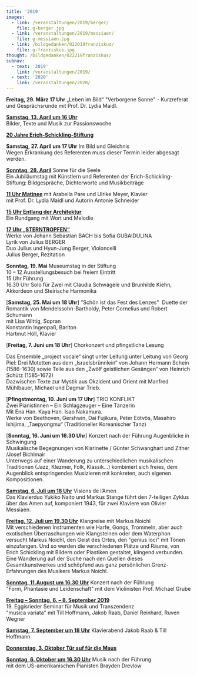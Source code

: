 ```yaml
---
title: '2019'
images:
  - link: /veranstaltungen/2019/berger/
    file: g-berger.jpg
  - link: /veranstaltungen/2019/messiaen/
    file: g-messiaen.jpg
  - link: /bildgedanken/022019franziskus/
    file: g-franziskus.jpg  
thought: /bildgedanken/022219franziskus/
subnav:
  - text: '2019'
    link: /veranstaltungen/2019/
  - text: '2020'
    link: /veranstaltungen/2020/
---
```


**Freitag, 29. März 17 Uhr** „Leben im Bild“ 
"Verborgene Sonne" - Kurzreferat und Gesprächsrunde mit Prof. Dr. Lydia Maidl.   

[**Samstag, 13. April um 16 Uhr**](/veranstaltungen/2019/palmsamstag/)  
Bilder, Texte und Musik zur Passionswoche  

[**20 Jahre Erich-Schickling-Stiftung**](/veranstaltungen/2019/jubilaeum/)

**Samstag, 27. April um 17 Uhr** Im Bild und Gleichnis  
Wegen Erkrankung des Referenten muss dieser Termin leider abgesagt werden. 

[**Sonntag, 28. April**](/veranstaltungen/2019/jubilaeum/) Sonne für die Seele  
Ein Jubiläumstag mit Künstlern und Referenten der Erich-Schickling-Stiftung:
Bildgespräche, Dichterworte und Musikbeiträge

[**11 Uhr Matinee**](/veranstaltungen/2019/matinee/)
mit Arabella Pare und Ulrike Meyer, Klavier  
mit Prof. Dr. Lydia Maidl und Autorin Antonie Schneider

[**15 Uhr Entlang der Architektur**](/veranstaltungen/2019/rundgang/)  
Ein Rundgang mit Wort und Melodie

[**17 Uhr „STERNTROPFEN“**](/veranstaltungen/2019/berger/)  
Werke von Johann Sebastian BACH bis Sofia GUBAIDULINA  
Lyrik von Julius BERGER  
Duo Julius und Hyun-Jung Berger, Violoncelli  
Julius Berger, Rezitation

**Sonntag, 19. Mai** Museumstag in der Stiftung  
10 – 12 Ausstellungsbesuch bei freiem Eintritt  
15 Uhr Führung  
16.30 Uhr Solo für Zwei
mit Claudia Schwägele und Brunhilde Kiehn, Akkordeon und Steirische Harmonika

[**Samstag, 25. Mai um 18 Uhr**]  "Schön ist das Fest des Lenzes" 
Duette der Romantik von Mendelssohn-Bartholdy, Peter Cornelius und Robert Schumann  
mit Lisa Wittig, Sopran  
Konstantin Ingenpaß, Bariton  
Hartmut Höll, Klavier

[**Freitag, 7. Juni um 18 Uhr**] Chorkonzert und pfingstliche Lesung

Das Ensemble „project vocale“ singt unter Leitung unter Leitung von Georg Piel:
Drei Motetten aus dem „Israelsbrünnlein“ von Johann Hermann Schein (1586-1630) sowie Teile aus den „Zwölf geistlichen Gesängen“ von Heinrich Schütz (1585-1672)  
Dazwischen Texte zur Mystik aus Okzident und Orient mit Manfred Mühlbauer, Michael und Dagmar Trieb.

[**Pfingstmontag, 10. Juni um 17 Uhr**] TRIO KONFLIKT  
Zwei Pianistinnen – Ein Schlagzeuger – Eine Tänzerin  
Mit Ena Han. Kaya Han. Isao Nakamura.	
Werke von Beethoven, Gershwin, Dai Fujikura, Peter Eötvös, Masahiro Ishijima, „Taepyongmu“ (Traditioneller Koreanischer Tanz)

[**Sonntag, 16. Juni um 16.30 Uhr**] Konzert nach der Führung
Augenblicke in Schwingung  
Musikalische Begegnungen von Klarinette / Günter Schwanghart und Zither /Josef Bichlmair  
Unterwegs auf einer Wanderung zu unterschiedlichen musikalischen Traditionen (Jazz, Klezmer, Folk, Klassik...) kombiniert sich freies, dem Augenblick entspringendes Musizieren mit konkreten, auch eigenen Kompositionen. 

[**Samstag, 6. Juli um 18 Uhr**](/veranstaltungen/2019/messiaen/) Visions de l’Amen   
Das Klavierduo Yukiko Naito und Markus Stange führt den 7-teiligen Zyklus über das Amen auf, komponiert 1943, für zwei Klaviere von Olivier Messiaen.


[**Freitag, 12. Juli um 19.30 Uhr**](/veranstaltungen/2019/noichl/) Klangreise mit Markus Noichl    
Mit verschiedenen Instrumenten wie Harfe, Gongs, Trommeln, aber auch exotischen Überraschungen wie Klangsteinen oder dem Waterphon versucht Markus Noichl, den Geist des Ortes, den "genius loci" mit Tönen einzufangen. Und so werden die verschiedenen Plätze und Räume, von Erich Schickling mit Bildern oder Plastiken gestaltet, klingend verbunden. Eine Wanderung auf der Suche nach den Quellen dieses Gesamtkunstwerkes und schöpfend aus ganz persönlichen Grenz-Erfahrungen des Musikers Markus Noichl.

[**Sonntag, 11.August um 16.30 Uhr**](/veranstaltungen/2019/grube19/) Konzert nach der Führung  
"Form, Phantasie und Leidenschaft"
mit dem Violinisten Prof. Michael Grube

[**Freitag – Sonntag, 6. – 8. September 2019**](/veranstaltungen/2019/seminar19/)  
19. Eggisrieder Seminar für Musik und Transzendenz  
"musica variata"
mit Till Hoffmann, Jakob Raab, Daniel Reinhard, Ruven Wegner

[**Samstag, 7. September um 18 Uhr**](/veranstaltungen/2019/hoffmannraab/)
Klavierabend Jakob Raab & Till Hoffmann

[**Donnerstag, 3. Oktober Tür auf für die Maus**](/veranstaltungen/2019/maustueroeffner/)

[**Sonntag, 6. Oktober um 16.30 Uhr**](/veranstaltungen/2019/brydendrevlow/)
Musik nach der Führung  
mit dem US-amerikanischen Pianisten Brayden Drevlow